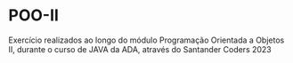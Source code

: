 # POO-II
Exercício realizados ao longo do módulo Programação Orientada a Objetos II, durante o curso de JAVA da ADA, através do Santander Coders 2023
